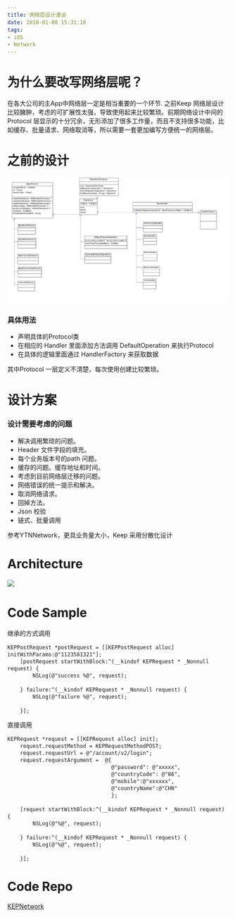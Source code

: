 ```yaml
---
title: 网络层设计漫谈
date: 2018-01-08 15:31:18
tags:
- iOS
- Network
---
```


# 为什么要改写网络层呢？
在各大公司的主App中网络层一定是相当重要的一个环节. 之前Keep 网络层设计比较臃肿，考虑的可扩展性太强，导致使用起来比较繁琐。前期网络设计中间的Protocol 层显示的十分冗余，无形添加了很多工作量，而且不支持很多功能，比如缓存、批量请求、网络取消等，所以需要一套更加编写方便统一的网络层。


# 之前的设计
![](../images/network1.png)

### 具体用法
- 声明具体的Protocol类
- 在相应的 Handler 里面添加方法调用 DefaultOperation 来执行Protocol
- 在具体的逻辑里面通过 HandlerFactory 来获取数据


其中Protocol 一层定义不清楚，每次使用创建比较繁琐。

# 设计方案
### 设计需要考虑的问题
- 解决调用繁琐的问题。
- Header 文件字段的填充。
- 每个业务版本号的path 问题。
- 缓存的问题。缓存地址和时间。
- 考虑到目前网络层迁移的问题。
- 网络错误的统一提示和解决。
- 取消网络请求。
- 回掉方法。
- Json 校验
- 链式、批量调用

参考YTNNetwork，更具业务量大小，Keep 采用分散化设计


# Architecture
![](../images/KEPRequest.png)


# Code Sample
继承的方式调用

```
KEPPostRequest *postRequest = [[KEPPostRequest alloc] initWithParams:@"1123581321"];
    [postRequest startWithBlock:^(__kindof KEPRequest * _Nonnull request) {
        NSLog(@"success %@", request);

    } failure:^(__kindof KEPRequest * _Nonnull request) {
        NSLog(@"failure %@", request);

    }];
```

直接调用

```
KEPRequest *request = [[KEPRequest alloc] init];
    request.requestMethod = KEPRequestMethodPOST;
    request.requestUrl = @"/account/v2/login";
    request.requestArgument =  @{
                                 @"password": @"xxxxx",
                                 @"countryCode": @"86",
                                 @"mobile":@"xxxxxx",
                                 @"countryName":@"CHN"
                                 };
    
    [request startWithBlock:^(__kindof KEPRequest * _Nonnull request) {
        NSLog(@"%@", request);
        
    } failure:^(__kindof KEPRequest * _Nonnull request) {
        NSLog(@"%@", request);
        
    }];
```


# Code Repo
[KEPNetwork](https://github.com/jackrex/KEPNetwork)
